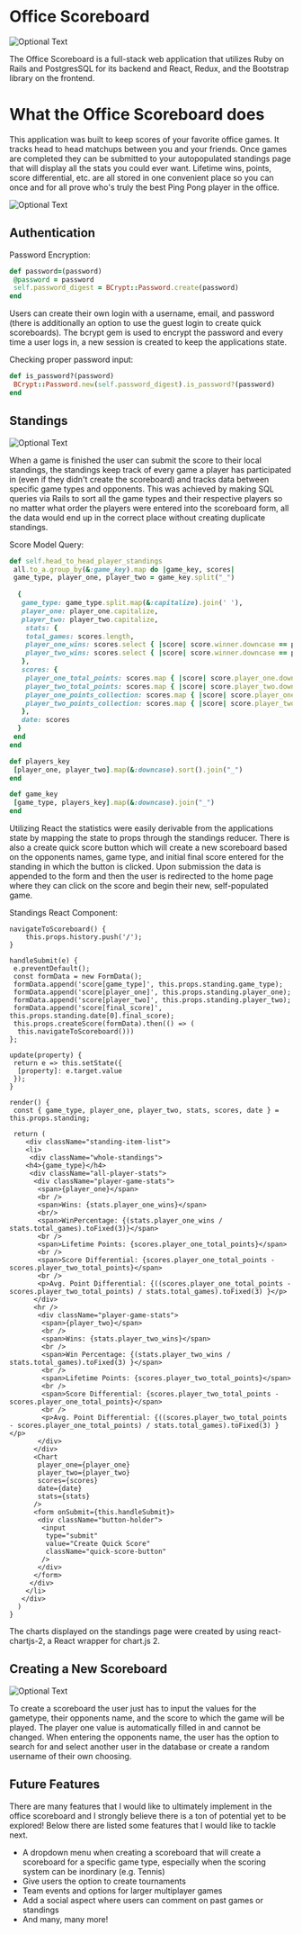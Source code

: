 # Office Scoreboard

![Optional Text](./read_me_images/home_page_2.png)

The Office Scoreboard is a full-stack web application that utilizes Ruby on Rails and PostgresSQL for its backend and React, Redux, and the Bootstrap library on the frontend. 

# What the Office Scoreboard does

This application was built to keep scores of your favorite office games. It tracks head to head matchups between you and your friends. Once games are completed they can be submitted to your autopopulated standings page that will display all the stats you could ever want. Lifetime wins, points, score differential, etc. are all stored in one convenient place so you can once and for all prove who's truly the best Ping Pong player in the office.  

![Optional Text](./read_me_images/scoreboard_1.png)

## Authentication 

Password Encryption:

```ruby
def password=(password)
 @password = password
 self.password_digest = BCrypt::Password.create(password)
end
```

Users can create their own login with a username, email, and password (there is additionally an option to use the guest login to create quick scoreboards). The bcrypt gem is used to encrypt the password and every time a user logs in, a new session is created to keep the applications state. 


Checking proper password input:

```ruby 
def is_password?(password)
 BCrypt::Password.new(self.password_digest).is_password?(password)
end
```

## Standings

![Optional Text](./read_me_images/standings.png)

When a game is finished the user can submit the score to their local standings, the standings keep track of every game a player has participated in (even if they didn't create the scoreboard) and tracks data between specific game types and opponents. This was achieved by making SQL queries via Rails to sort all the game types and their respective players so no matter what order the players were entered into the scoreboard form, all the data would end up in the correct place without creating duplicate standings. 

Score Model Query: 

```ruby
def self.head_to_head_player_standings
 all.to_a.group_by(&:game_key).map do |game_key, scores|
 game_type, player_one, player_two = game_key.split("_")
		
  {
   game_type: game_type.split.map(&:capitalize).join(' '),
   player_one: player_one.capitalize,
   player_two: player_two.capitalize,
    stats: {
    total_games: scores.length,
    player_one_wins: scores.select { |score| score.winner.downcase == player_one }.length,
    player_two_wins: scores.select { |score| score.winner.downcase == player_two }.length,
   },
   scores: {
    player_one_total_points: scores.map { |score| score.player_one.downcase == player_one ? score.player_one_score : score.player_two_score }.reduce(:+),
    player_two_total_points: scores.map { |score| score.player_two.downcase == player_two ? score.player_two_score : score.player_one_score }.reduce(:+),
    player_one_points_collection: scores.map { |score| score.player_one.downcase == player_one ? score.player_one_score : score.player_two_score },
    player_two_points_collection: scores.map { |score| score.player_two.downcase == player_two ? score.player_two_score : score.player_one_score }
   },
   date: scores
  }
 end
end

def players_key
 [player_one, player_two].map(&:downcase).sort().join("_")
end

def game_key
 [game_type, players_key].map(&:downcase).join("_")
end
```

Utilizing React the statistics were easily derivable from the applications state by mapping the state to props through the standings reducer. 
There is also a create quick score button which will create a new scoreboard based on the opponents names, game type, and initial final score entered for the standing in which the button is clicked. Upon submission the data is appended to the form and then the user is redirected to the home page where they can click on the score and begin their new, self-populated game.

Standings React Component:

```JSX
navigateToScoreboard() {
	this.props.history.push('/');
}

handleSubmit(e) {
 e.preventDefault();
 const formData = new FormData();
 formData.append('score[game_type]', this.props.standing.game_type);
 formData.append('score[player_one]', this.props.standing.player_one);
 formData.append('score[player_two]', this.props.standing.player_two);
 formData.append('score[final_score]', this.props.standing.date[0].final_score);
 this.props.createScore(formData).then(() => (
  this.navigateToScoreboard()))
};

update(property) {
 return e => this.setState({
  [property]: e.target.value
 });
}

render() {
 const { game_type, player_one, player_two, stats, scores, date } = this.props.standing;

 return (
 	<div className="standing-item-list">
 	<li>
 	 <div className="whole-standings">
    <h4>{game_type}</h4>
     <div className="all-player-stats">
      <div className="player-game-stats">
       <span>{player_one}</span>
       <br />
       <span>Wins: {stats.player_one_wins}</span>
       <br/>
       <span>WinPercentage: {(stats.player_one_wins / stats.total_games).toFixed(3)}</span>
       <br />
       <span>Lifetime Points: {scores.player_one_total_points}</span>
       <br />
       <span>Score Differential: {scores.player_one_total_points - scores.player_two_total_points}</span>
       <br />
       <p>Avg. Point Differential: {((scores.player_one_total_points - scores.player_two_total_points) / stats.total_games).toFixed(3) }</p>
      </div>
      <hr />
       <div className="player-game-stats">
        <span>{player_two}</span>
        <br />
        <span>Wins: {stats.player_two_wins}</span>
        <br />					
        <span>Win Percentage: {(stats.player_two_wins / stats.total_games).toFixed(3) }</span>
        <br />					
        <span>Lifetime Points: {scores.player_two_total_points}</span>
        <br />
        <span>Score Differential: {scores.player_two_total_points - scores.player_one_total_points}</span>
        <br />
        <p>Avg. Point Differential: {((scores.player_two_total_points - scores.player_one_total_points) / stats.total_games).toFixed(3) }</p>
       </div>
      </div>
      <Chart 
       player_one={player_one}
       player_two={player_two}
       scores={scores}
       date={date}
       stats={stats}
      />
      <form onSubmit={this.handleSubmit}>
       <div className="button-holder">
        <input
         type="submit"
         value="Create Quick Score"
         className="quick-score-button"
        />
       </div>
      </form>
     </div>
    </li>
   </div>
  )
}
```

The charts displayed on the standings page were created by using react-chartjs-2, a React wrapper for chart.js 2.

## Creating a New Scoreboard

![Optional Text](./read_me_images/create_board.png)

To create a scoreboard the user just has to input the values for the gametype, their opponents name, and the score to which the game will be played. The player one value is automatically filled in and cannot be changed. When entering the opponents name, the user has the option to search for and select another user in the database or create a random username of their own choosing. 

## Future Features

There are many features that I would like to ultimately implement in the office scoreboard and I strongly believe there is a ton of potential yet to be explored! Below there are listed some features that I would like to tackle next. 

- A dropdown menu when creating a scoreboard that will create a scoreboard for a specific game type, especially when the scoring system can be inordinary (e.g. Tennis)
- Give users the option to create tournaments
- Team events and options for larger multiplayer games
- Add a social aspect where users can comment on past games or standings
- And many, many more!

